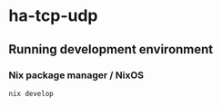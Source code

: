 # ha-tcp-udp

## Running development environment

### Nix package manager / NixOS
```
nix develop
```

